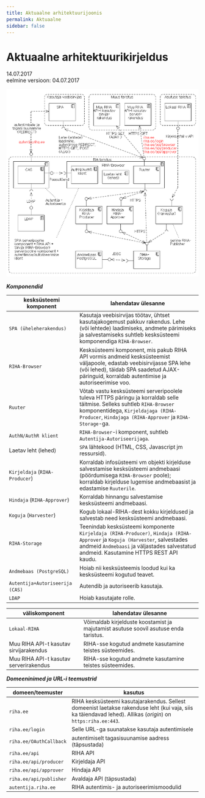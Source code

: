 ```yaml
---
title: Aktuaalne arhitektuurijoonis
permalink: Aktuaalne
sidebar: false
---
```


# Aktuaalne arhitektuurikirjeldus

14.07.2017<br>
eelmine versioon: 04.07.2017

<img src='img/AKTUAALARHITEKTUUR-01.PNG' style='width: 700px;'>

***Komponendid***

| kesksüsteemi komponent      | lahendatav ülesanne      |
|-------------------------------|--------------------------|
| `SPA (üheleherakendus)`         | Kasutaja veebisirvijas töötav, ühtset kasutajakogemust pakkuv rakendus. Lehe (või lehtede) laadimiseks, andmete pärimiseks ja salvestamiseks suhtleb kesksüsteemi komponendiga `RIHA-Browser`. |
| `RIHA-Browser`                  | Kesksüsteemi komponent, mis pakub RIHA API vormis andmeid kesksüsteemist väljapoole, edastab veebisirvijasse SPA lehe (või lehed), täidab SPA saadetud AJAX-päringuid, korraldab autentimise ja autoriseerimise voo. |
| `Ruuter`                        | Võtab vastu kesksüsteemi serveripoolele tuleva HTTPS päringu ja korraldab selle täitmise. Selleks suhtleb `RIHA-Browser` komponentidega, `Kirjeldajaga (RIHA-Producer`, `Hindajaga (RIHA-Approver` ja `RIHA-Storage`-ga. |
| `AuthN/AuthR klient` | `RIHA-Browser`-i komponent, suhtleb `Autentija-Autoriseerijaga`. | 
| Laetav leht (lehed) | `SPA` lähtekood (HTML, CSS, Javascript jm ressursid). | 
| `Kirjeldaja` (`RIHA-Producer`)    | Korraldab infosüsteemi vm objekti kirjelduse salvestamise kesksüsteemi andmebaasi (pöördumisega `RIHA-Browser` poole); korraldab kirjelduse lugemise andmebaasist ja edastamise `Ruuterile`. |
| `Hindaja` (`RIHA-Approver`)       | Korraldab hinnangu salvestamise kesksüsteemi andmebaasi. |
| `Koguja` (`Harvester`)            | Kogub lokaal-RIHA-dest kokku kirjeldused ja salvestab need kesksüsteemi andmebaasi. |
| `RIHA-Storage`                  | Teenindab kesksüsteemi komponente `Kirjeldaja (RIHA-Producer)`, `Hindaja (RIHA-Approver` ja `Koguja (Harvester`, salvestades andmeid `Andmebaasi` ja väljastades salvestatud andmeid. Kasutamine HTTPS REST API kaudu. |
| `Andmebaas (PostgreSQL)`        | Hoiab nii kesksüsteemis loodud kui ka kesksüsteemi kogutud teavet. |
| `Autentija+Autoriseerija (CAS)` | Autendib ja autoriseerib kasutaja. |
| `LDAP`                          | Hoiab kasutajate rolle. |

| väliskomponent              | lahendatav ülesanne      |
|-------------------------------|--------------------------|
| `Lokaal-RIHA`                   | Võimaldab kirjelduste koostamist ja majutamist asutuse soovil asutuse enda taristus. |
| Muu RIHA API-t kasutav sirvijarakendus | RIHA-sse kogutud andmete kasutamine teistes süsteemides. |
| Muu RIHA API-t kasutav serverirakendus | RIHA-sse kogutud andmete kasutamine teistes süsteemides. |


***Domeeninimed ja URL-i teemustrid***
 
|  domeen/teemuster  | kasutus       |
|-----------|-------------|
| `riha.ee` | RIHA kesksüsteemi kasutajarakendus. Sellest domeenist laetakse rakenduse leht (kui vaja, siis ka täiendavad lehed). Allikas (_origin_) on `https:riha.ee:443`. |
| `riha.ee/login` | Selle URL-ga suunatakse kasutaja autentimisele |
| `riha.ee/OAuthCallback` | autentimiselt tagasisuunamise aadress (täpsustada) |
| `riha.ee/api` | RIHA API |
| `riha.ee/api/producer` | Kirjeldaja API |
| `riha.ee/api/approver` | Hindaja API |
| `riha.ee/api/publisher` | Avaldaja API (täpsustada) |
| `autentija.riha.ee` | RIHA autentimis- ja autoriseerimismoodulid |

